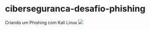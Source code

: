 # ciberseguranca-desafio-phishing
Criando um Phishing com Kali Linux
<img src="/assets/img/arquivo.gif">
